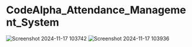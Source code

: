 # CodeAlpha_Attendance_Management_System
![Screenshot 2024-11-17 103742](https://github.com/user-attachments/assets/dd785da6-e6b8-4f4f-a129-119cd194470d)
![Screenshot 2024-11-17 103936](https://github.com/user-attachments/assets/093eceae-0456-4f04-9bd5-acd329d08db8)
